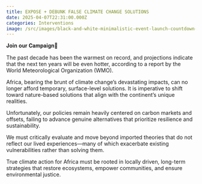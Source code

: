 ```yaml
---
title: EXPOSE + DEBUNK FALSE CLIMATE CHANGE SOLUTIONS
date: 2025-04-07T22:31:00.000Z
categories: Interventions
image: /src/images/black-and-white-minimalistic-event-launch-countdown-instagram-post.png
---
```


𝐉𝐨𝐢𝐧 𝐨𝐮𝐫 𝐂𝐚𝐦𝐩𝐚𝐢𝐠𝐧📢

The past decade has been the warmest on record, and projections indicate that the next ten years will be even hotter, according to a report by the World Meteorological Organization (WMO). 

Africa, bearing the brunt of climate change’s devastating impacts, can no longer afford temporary, surface-level solutions. It is imperative to shift toward nature-based solutions that align with the continent’s unique realities. 

Unfortunately, our policies remain heavily centered on carbon markets and offsets, failing to advance genuine alternatives that prioritize resilience and sustainability. 

We must critically evaluate and move beyond imported theories that do not reflect our lived experiences—many of which exacerbate existing vulnerabilities rather than solving them. 

True climate action for Africa must be rooted in locally driven, long-term strategies that restore ecosystems, empower communities, and ensure environmental justice.





![]()
